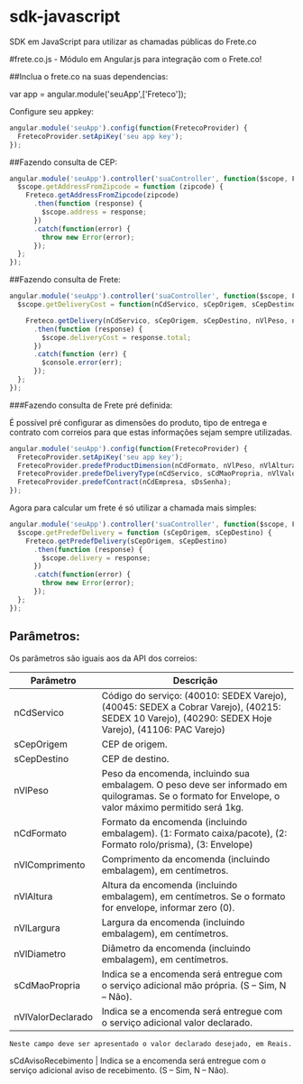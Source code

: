 sdk-javascript
==============

SDK em JavaScript para utilizar as chamadas públicas do Frete.co

#frete.co.js - Módulo em Angular.js para integração com o Frete.co!

##Inclua o frete.co na suas dependencias:

var app = angular.module('seuApp',['Freteco']);

Configure seu appkey:

```javascript
angular.module('seuApp').config(function(FretecoProvider) {
  FretecoProvider.setApiKey('seu app key');
});
```

##Fazendo consulta de CEP:

```javascript
angular.module('seuApp').controller('suaController', function($scope, Freteco) {
  $scope.getAddressFromZipcode = function (zipcode) {
    Freteco.getAddressFromZipcode(zipcode)
      .then(function (response) {
        $scope.address = response;
      })
      .catch(function(error) {
        throw new Error(error);
      });
  };
});
```

##Fazendo consulta de Frete:

```javascript
angular.module('seuApp').controller('suaController', function($scope, Freteco) {
  $scope.getDeliveryCost = function(nCdServico, sCepOrigem, sCepDestino, nVlPeso, nCdFormato, nVlComprimento, nVlAltura, nVlLargura, nVlDiametro, sCdMaoPropria, nVlValorDeclarado, sCdAvisoRecebimento, nCdEmpresa, sDsSenha) {

    Freteco.getDelivery(nCdServico, sCepOrigem, sCepDestino, nVlPeso, nCdFormato, nVlComprimento, nVlAltura, nVlLargura, nVlDiametro, sCdMaoPropria, nVlValorDeclarado, sCdAvisoRecebimento, nCdEmpresa, sDsSenha)
      .then(function (response) {
        $scope.deliveryCost = response.total;
      })
      .catch(function (err) {
        $console.error(err);
      });
  };
});
```

###Fazendo consulta de Frete pré definida:

É possível pré configurar as dimensões do produto, tipo de entrega e contrato com correios para que estas informações sejam sempre utilizadas.

```javascript
angular.module('seuApp').config(function(FretecoProvider) {
  FretecoProvider.setApiKey('seu app key');
  FretecoProvider.predefProductDimension(nCdFormato, nVlPeso, nVlAltura, nVlLargura, nVlDiametro, nVlComprimento);
  FretecoProvider.predefDeliveryType(nCdServico, sCdMaoPropria, nVlValorDeclarado, sCdAvisoRecebimento);
  FretecoProvider.predefContract(nCdEmpresa, sDsSenha);
});
```

Agora para calcular um frete é só utilizar a chamada mais simples:
```javascript
angular.module('seuApp').controller('suaController', function($scope, Freteco) {
  $scope.getPredefDelivery = function (sCepOrigem, sCepDestino) {
    Freteco.getPredefDelivery(sCepOrigem, sCepDestino)
      .then(function (response) {
        $scope.delivery = response;
      })
      .catch(function(error) {
        throw new Error(error);
      });
  };
});
```


## Parâmetros:

Os parâmetros são iguais aos da API dos correios:

Parâmetro  | Descrição
------------- | -------------
nCdServico | Código do serviço: (40010: SEDEX Varejo), (40045: SEDEX a Cobrar Varejo), (40215: SEDEX 10 Varejo), (40290: SEDEX Hoje Varejo), (41106: PAC Varejo)
sCepOrigem | CEP de origem.
sCepDestino | CEP de destino.
nVlPeso | Peso da encomenda, incluindo sua embalagem. O peso deve ser informado em quilogramas. Se o formato for Envelope, o valor máximo permitido será 1kg.
nCdFormato | Formato da encomenda (incluindo embalagem). (1: Formato caixa/pacote), (2: Formato rolo/prisma), (3: Envelope)
nVlComprimento | Comprimento da encomenda (incluindo embalagem), em centímetros.
nVlAltura | Altura da encomenda (incluindo embalagem), em centímetros. Se o formato for envelope, informar zero (0).
nVlLargura | Largura da encomenda (incluindo embalagem), em centímetros.
nVlDiametro | Diâmetro da encomenda (incluindo embalagem), em centímetros.
sCdMaoPropria | Indica se a encomenda será entregue com o serviço adicional mão própria. (S – Sim, N – Não).
nVlValorDeclarado | Indica se a encomenda será entregue com o serviço adicional valor declarado.
    Neste campo deve ser apresentado o valor declarado desejado, em Reais.
sCdAvisoRecebimento | Indica se a encomenda será entregue com o serviço adicional aviso de recebimento. (S – Sim, N – Não).
